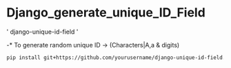 # Django_generate_unique_ID_Field





' django-unique-id-field '

-* To generate random unique ID -> (Characters|A,a & digits)



```bash
pip install git+https://github.com/yourusername/django-unique-id-field.git
